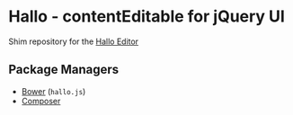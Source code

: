 Hallo - contentEditable for jQuery UI
=====================================

Shim repository for the [Hallo Editor](https://github.com/bergie/hallo)

Package Managers
----------------

* [Bower](http://twitter.github.com/bower/) (`hallo.js`)
* [Composer](https://packagist.org/packages/components/hallo)
